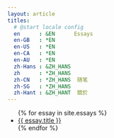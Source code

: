 ```yaml
---
layout: article
titles: 
  # @start locale config
  en      : &EN      Essays
  en-GB   : *EN
  en-US   : *EN
  en-CA   : *EN
  en-AU   : *EN
  zh-Hans : &ZH_HANS  
  zh      : *ZH_HANS
  zh-CN   : *ZH_HANS  随笔
  zh-SG   : *ZH_HANS
  zh-Hant : &ZH_HANT  關於
---
```

<ul>
  {% for essay in site.essays %}
    <li><a href="{{ essay.url }}">{{ essay.title }}</a></li>
  {% endfor %}
</ul>
